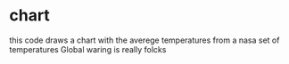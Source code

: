 # chart
this code draws a chart with the averege temperatures from a nasa set of temperatures
Global waring is really folcks
